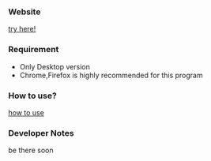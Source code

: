 ### Website
[try here!](https://hookim.github.io/looper)

### Requirement
+ Only Desktop version
+ Chrome,Firefox is highly recommended for this program

### How to use?
[how to use](https://www.youtube.com/watch?v=M0BFiDyxR1U) 

### Developer Notes
be there soon 
